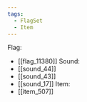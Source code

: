 ```yaml
---
tags:
  - FlagSet
  - Item
---
```

Flag:
- [[flag_11380]]
Sound:
- [[sound_44]]
- [[sound_43]]
- [[sound_17]]
Item:
- [[item_507]]

